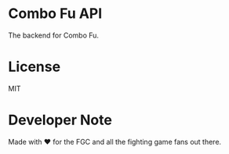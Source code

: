 # Combo Fu API
The backend for Combo Fu.

# License
MIT

# Developer Note
Made with &hearts; for the FGC and all the fighting game fans out there.